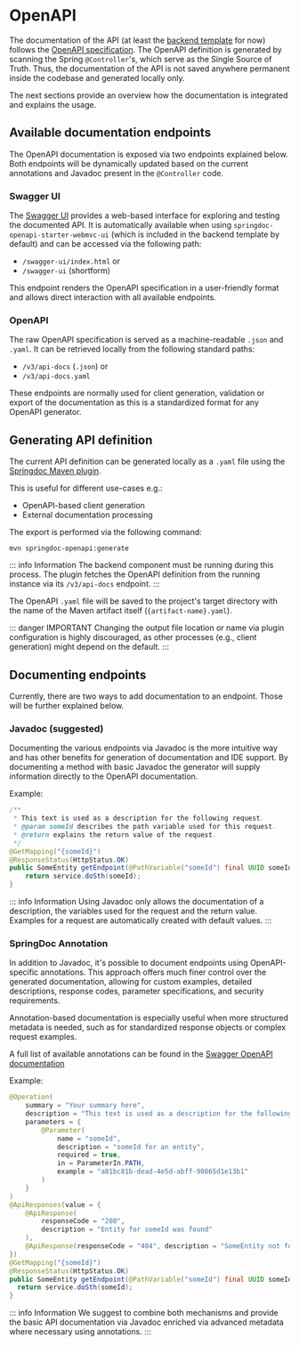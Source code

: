 # OpenAPI

The documentation of the API (at least the [backend template](/templates/getting-started#backend-eai) for now) follows the [OpenAPI specification](https://spec.openapis.org/oas/latest.html).
The OpenAPI definition is generated by scanning the Spring `@Controller`'s, which serve as the Single Source of Truth.
Thus, the documentation of the API is not saved anywhere permanent inside the codebase and generated locally only.

The next sections provide an overview how the documentation is integrated and explains the usage.

## Available documentation endpoints

The OpenAPI documentation is exposed via two endpoints explained below.
Both endpoints will be dynamically updated based on the current annotations and Javadoc present in the `@Controller` code.

### Swagger UI

The [Swagger UI](https://swagger.io/tools/swagger-ui/) provides a web-based interface for exploring and testing the documented API.
It is automatically available when using `springdoc-openapi-starter-webmvc-ui` (which is included in the backend template by default) and can be accessed via the following path:

- `/swagger-ui/index.html` or
- `/swagger-ui` (shortform)

This endpoint renders the OpenAPI specification in a user-friendly format and allows direct interaction with all available endpoints.

### OpenAPI

The raw OpenAPI specification is served as a machine-readable `.json` and `.yaml`.
It can be retrieved locally from the following standard paths:

- `/v3/api-docs` (`.json`) or
- `/v3/api-docs.yaml`

These endpoints are normally used for client generation, validation or export of the documentation as this is a standardized format for any OpenAPI generator.

## Generating API definition

The current API definition can be generated locally as a `.yaml` file using the [Springdoc Maven plugin](https://springdoc.org/#maven-plugin).

This is useful for different use-cases e.g.:

- OpenAPI-based client generation
- External documentation processing

The export is performed via the following command:

```shell
mvn springdoc-openapi:generate
```

::: info Information
The backend component must be running during this process. The plugin fetches the OpenAPI definition from the running instance via its `/v3/api-docs` endpoint.
:::

The OpenAPI `.yaml` file will be saved to the project's target directory with the name of the Maven artifact itself (`{artifact-name}.yaml`).

::: danger IMPORTANT
Changing the output file location or name via plugin configuration is highly discouraged, as other processes (e.g., client generation) might depend on the default.
:::

## Documenting endpoints

Currently, there are two ways to add documentation to an endpoint. Those will be further explained below.

### Javadoc (suggested)

Documenting the various endpoints via Javadoc is the more intuitive way and has other benefits for generation of documentation and IDE support.
By documenting a method with basic Javadoc the generator will supply information directly to the OpenAPI documentation.

Example:

```java
/**
 * This text is used as a description for the following request.
 * @param someId describes the path variable used for this request.
 * @return explains the return value of the request.
 */
@GetMapping("{someId}")
@ResponseStatus(HttpStatus.OK)
public SomeEntity getEndpoint(@PathVariable("someId") final UUID someId) {
    return service.doSth(someId);
}
```

::: info Information
Using Javadoc only allows the documentation of a description, the variables used for the request and the return value.
Examples for a request are automatically created with default values.
:::

### SpringDoc Annotation

In addition to Javadoc, it's possible to document endpoints using OpenAPI-specific annotations.
This approach offers much finer control over the generated documentation, allowing for custom examples, detailed descriptions, response codes, parameter specifications, and security requirements.

Annotation-based documentation is especially useful when more structured metadata is needed, such as for standardized response objects or complex request examples.

A full list of available annotations can be found in the [Swagger OpenAPI documentation](https://github.com/swagger-api/swagger-core/wiki/Swagger-2.X---Annotation)

Example:

```java
@Operation(
    summary = "Your summary here",
    description = "This text is used as a description for the following request.",
    parameters = {
        @Parameter(
            name = "someId",
            description = "someId for an entity",
            required = true,
            in = ParameterIn.PATH,
            example = "a81bc81b-dead-4e5d-abff-90865d1e13b1"
        )
    }
)
@ApiResponses(value = {
    @ApiResponse(
        responseCode = "200",
        description = "Entity for someId was found"
    ),
    @ApiResponse(responseCode = "404", description = "SomeEntity not found"),
})
@GetMapping("{someId}")
@ResponseStatus(HttpStatus.OK)
public SomeEntity getEndpoint(@PathVariable("someId") final UUID someId) {
  return service.doSth(someId);
}
```

::: info Information
We suggest to combine both mechanisms and provide the basic API documentation via Javadoc enriched via advanced metadata where necessary using annotations.
:::
